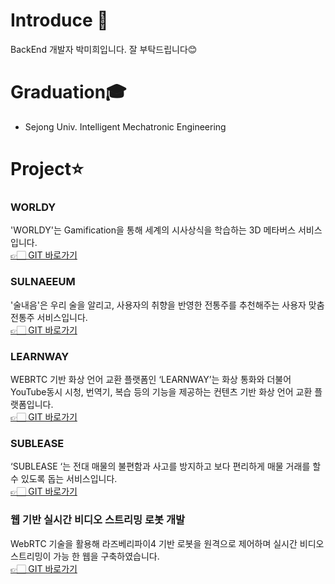 # Introduce 👋
BackEnd 개발자 박미희입니다.
잘 부탁드립니다:blush:

# Graduation:mortar_board:
- Sejong Univ. Intelligent Mechatronic Engineering

# Project:star:
### WORLDY
'WORLDY'는 Gamification을 통해 세계의 시사상식을 학습하는 3D 메타버스 서비스입니다.
<br>
[👉🏻 GIT 바로가기](https://github.com/SSAFY507/Worldy)

### SULNAEEUM
'술내음'은 우리 술을 알리고, 사용자의 취향을 반영한 전통주를 추천해주는 사용자 맞춤 전통주 서비스입니다.
<br>
[👉🏻 GIT 바로가기](https://github.com/SSAFY707/SULNAEEUM)

### LEARNWAY
 WEBRTC 기반 화상 언어 교환 플랫폼인 ‘LEARNWAY’는 화상 통화와 더불어 YouTube동시 시청, 번역기, 복습 등의 기능을 제공하는 컨텐츠 기반 화상 언어 교환 플랫폼입니다.
 <br>
[👉🏻 GIT 바로가기](https://github.com/PMH2906/LEARNWAY)

### SUBLEASE
‘SUBLEASE ‘는 전대 매물의 불편함과 사고를 방지하고 보다 편리하게 매물 거래를 할 수 있도록 돕는 서비스입니다.
<br>
[👉🏻 GIT 바로가기](https://github.com/PMH2906/SUBLEASE_BACK)

### 웹 기반 실시간 비디오 스트리밍 로봇 개발
 WebRTC 기술을 활용해 라즈베리파이4 기반 로봇을 원격으로 제어하며 실시간 비디오 스트리밍이 가능 한 웹을 구축하였습니다.
<br>
[👉🏻 GIT 바로가기](https://github.com/PMH2906/21-1_Capstone_deeply)

<!--
**PMH2906/PMH2906** is a ✨ _special_ ✨ repository because its `README.md` (this file) appears on your GitHub profile.

Here are some ideas to get you started:

- 🔭 I’m currently working on ...
- 🌱 I’m currently learning ...
- 👯 I’m looking to collaborate on ...
- 🤔 I’m looking for help with ...
- 💬 Ask me about ...
- 📫 How to reach me: ...
- 😄 Pronouns: ...
- ⚡ Fun fact: ...
-->
